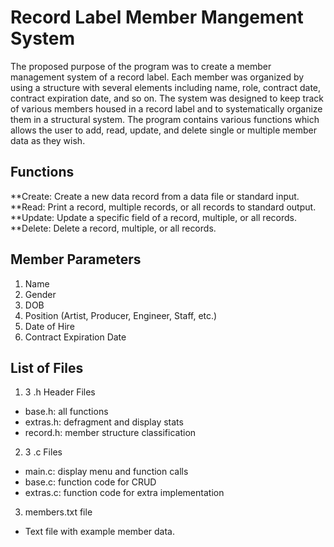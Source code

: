 # Record Label Member Mangement System 

The proposed purpose of the program was to create a member management system of a record label. Each member was organized by using a structure with several elements including name, role, contract date, contract expiration date, and so on. The system was designed to keep track of various members housed in a record label and to systematically organize them in a structural system. The program contains various functions which allows the user to add, read, update, and delete single or multiple member data as they wish. 

## Functions

**Create: Create a new data record from a data file or standard input. 
**Read: Print a record, multiple records, or all records to standard output. 
**Update: Update a specific field of a record, multiple, or all records. 
**Delete: Delete a record, multiple, or all records. 

## Member Parameters 

1. Name
2. Gender
3. DOB
4. Position (Artist, Producer, Engineer, Staff, etc.) 
5. Date of Hire 
6. Contract Expiration Date

## List of Files

1. 3 .h Header Files
- base.h: all functions 
- extras.h: defragment and display stats
- record.h: member structure classification 
2. 3 .c Files 
- main.c: display menu and function calls 
- base.c: function code for CRUD
- extras.c: function code for extra implementation
3. members.txt file
- Text file with example member data. 
